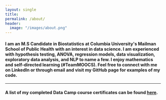 ```yaml
---
layout: single
title:
permalink: /about/
header:
  image: "/images/about.png"
---
```


#### I am an M.S Candidate in Biostatistics at Columbia University's Mailman School of Public Health with an interest in data science. I am experienced with hypothesis testing, ANOVA, regression models, data visualization, exploratory data analysis, and NLP to name a few. I enjoy mathematics and self-directed learning (#TeamMOOCS). Feel free to connect with me on LinkedIn or through email and visit my GitHub page for examples of my code.

---

#### A list of my completed Data Camp course certificates can be found [here](https://melissa-nunez.github.io/certificates).
